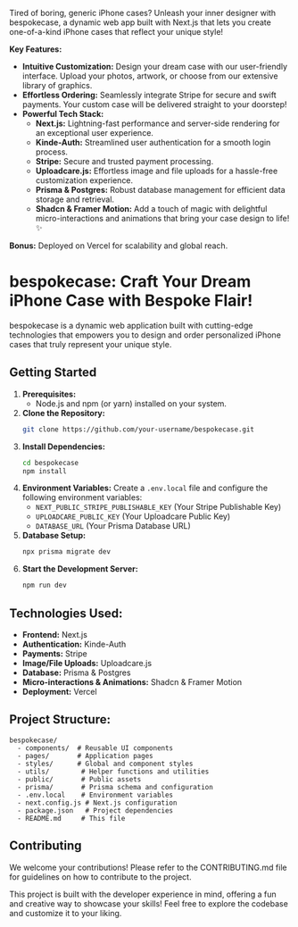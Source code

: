 Tired of boring, generic iPhone cases? Unleash your inner designer with bespokecase, a dynamic web app built with Next.js that lets you create one-of-a-kind iPhone cases that reflect your unique style!

**Key Features:**

- **Intuitive Customization:** Design your dream case with our user-friendly interface. Upload your photos, artwork, or choose from our extensive library of graphics.
- **Effortless Ordering:** Seamlessly integrate Stripe for secure and swift payments. Your custom case will be delivered straight to your doorstep!
- **Powerful Tech Stack:**
  - **Next.js:** Lightning-fast performance and server-side rendering for an exceptional user experience.
  - **Kinde-Auth:** Streamlined user authentication for a smooth login process.
  - **Stripe:** Secure and trusted payment processing.
  - **Uploadcare.js:** Effortless image and file uploads for a hassle-free customization experience.
  - **Prisma & Postgres:** Robust database management for efficient data storage and retrieval. ️
  - **Shadcn & Framer Motion:** Add a touch of magic with delightful micro-interactions and animations that bring your case design to life! ✨

**Bonus:** Deployed on Vercel for scalability and global reach.

# bespokecase: Craft Your Dream iPhone Case with Bespoke Flair!

bespokecase is a dynamic web application built with cutting-edge technologies that empowers you to design and order personalized iPhone cases that truly represent your unique style.

## Getting Started

1. **Prerequisites:**
   - Node.js and npm (or yarn) installed on your system.
2. **Clone the Repository:**
   ```bash
   git clone https://github.com/your-username/bespokecase.git
   ```
3. **Install Dependencies:**
   ```bash
   cd bespokecase
   npm install
   ```
4. **Environment Variables:**
   Create a `.env.local` file and configure the following environment variables:
   - `NEXT_PUBLIC_STRIPE_PUBLISHABLE_KEY` (Your Stripe Publishable Key)
   - `UPLOADCARE_PUBLIC_KEY` (Your Uploadcare Public Key)
   - `DATABASE_URL` (Your Prisma Database URL)
5. **Database Setup:**
   ```bash
   npx prisma migrate dev
   ```
6. **Start the Development Server:**
   ```bash
   npm run dev
   ```

## Technologies Used:

- **Frontend:** Next.js
- **Authentication:** Kinde-Auth
- **Payments:** Stripe
- **Image/File Uploads:** Uploadcare.js
- **Database:** Prisma & Postgres
- **Micro-interactions & Animations:** Shadcn & Framer Motion
- **Deployment:** Vercel

## Project Structure:

```
bespokecase/
  - components/  # Reusable UI components
  - pages/       # Application pages
  - styles/      # Global and component styles
  - utils/        # Helper functions and utilities
  - public/       # Public assets
  - prisma/       # Prisma schema and configuration
  - .env.local    # Environment variables
  - next.config.js # Next.js configuration
  - package.json   # Project dependencies
  - README.md     # This file
```

## Contributing

We welcome your contributions! Please refer to the CONTRIBUTING.md file for guidelines on how to contribute to the project.

This project is built with the developer experience in mind, offering a fun and creative way to showcase your skills! Feel free to explore the codebase and customize it to your liking.

